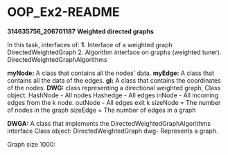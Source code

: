 # OOP_Ex2-README
**314635756_206701187**
**Weighted directed graphs**

In this task, interfaces of:
**1.** Interface of a weighted graph DirectedWeightedGraph
2. Algorithm interface on graphs (weighted tuner). DirectedWeightedGraphAlgorithms


**myNode:**
A class that contains all the nodes' data.
**myEdge:** 
A class that contains all the data of the edges.
**gl:**
A class that contains the coordinates of the nodes.
**DWG:**
class representing a directional weighted graph,
            Class object:
             HashNode - All nodes
             Hashedge - All edges
             inNode - All incoming edges from the k node.
             outNode - All edges exit k
             sizeNode = The number of nodes in the graph
             sizeEdge = The number of edges in a graph
       

**DWGA:**
A class that implements the DirectedWeightedGraphAlgorithms interface
Class object:
DirectedWeightedGraph dwg- Represents a graph.

Graph size 1000:
